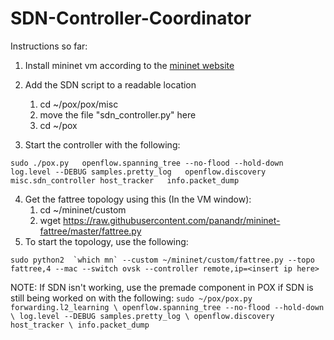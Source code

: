 # SDN-Controller-Coordinator
Instructions so far:
1. Install mininet vm according to the [mininet website](http://mininet.org/download/#option-1-mininet-vm-installation-easy-recommended)

2. Add the SDN script to a readable location
     1. cd ~/pox/pox/misc
     2. move the file "sdn_controller.py" here
     3. cd ~/pox

3. Start the controller with the following:

``sudo ./pox.py   openflow.spanning_tree --no-flood --hold-down   log.level --DEBUG samples.pretty_log   openflow.discovery misc.sdn_controller host_tracker   info.packet_dump``

4. Get the fattree topology using this (In the VM window):
    1. cd ~/mininet/custom
    2. wget https://raw.githubusercontent.com/panandr/mininet-fattree/master/fattree.py
5. To start the topology, use the following:

``sudo python2  `which mn` --custom ~/mininet/custom/fattree.py --topo fattree,4 --mac --switch ovsk --controller remote,ip=<insert ip here>``

NOTE: If SDN isn't working, use the premade component in POX if SDN is still being worked on with the following:
``sudo ~/pox/pox.py forwarding.l2_learning \
  openflow.spanning_tree --no-flood --hold-down \
  log.level --DEBUG samples.pretty_log \
  openflow.discovery host_tracker \
  info.packet_dump``


